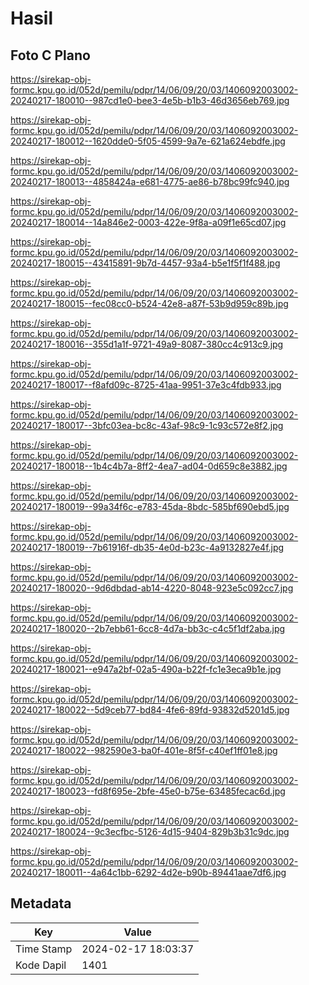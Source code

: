 # Hasil

## Foto C Plano

https://sirekap-obj-formc.kpu.go.id/052d/pemilu/pdpr/14/06/09/20/03/1406092003002-20240217-180010--987cd1e0-bee3-4e5b-b1b3-46d3656eb769.jpg

https://sirekap-obj-formc.kpu.go.id/052d/pemilu/pdpr/14/06/09/20/03/1406092003002-20240217-180012--1620dde0-5f05-4599-9a7e-621a624ebdfe.jpg

https://sirekap-obj-formc.kpu.go.id/052d/pemilu/pdpr/14/06/09/20/03/1406092003002-20240217-180013--4858424a-e681-4775-ae86-b78bc99fc940.jpg

https://sirekap-obj-formc.kpu.go.id/052d/pemilu/pdpr/14/06/09/20/03/1406092003002-20240217-180014--14a846e2-0003-422e-9f8a-a09f1e65cd07.jpg

https://sirekap-obj-formc.kpu.go.id/052d/pemilu/pdpr/14/06/09/20/03/1406092003002-20240217-180015--43415891-9b7d-4457-93a4-b5e1f5f1f488.jpg

https://sirekap-obj-formc.kpu.go.id/052d/pemilu/pdpr/14/06/09/20/03/1406092003002-20240217-180015--fec08cc0-b524-42e8-a87f-53b9d959c89b.jpg

https://sirekap-obj-formc.kpu.go.id/052d/pemilu/pdpr/14/06/09/20/03/1406092003002-20240217-180016--355d1a1f-9721-49a9-8087-380cc4c913c9.jpg

https://sirekap-obj-formc.kpu.go.id/052d/pemilu/pdpr/14/06/09/20/03/1406092003002-20240217-180017--f8afd09c-8725-41aa-9951-37e3c4fdb933.jpg

https://sirekap-obj-formc.kpu.go.id/052d/pemilu/pdpr/14/06/09/20/03/1406092003002-20240217-180017--3bfc03ea-bc8c-43af-98c9-1c93c572e8f2.jpg

https://sirekap-obj-formc.kpu.go.id/052d/pemilu/pdpr/14/06/09/20/03/1406092003002-20240217-180018--1b4c4b7a-8ff2-4ea7-ad04-0d659c8e3882.jpg

https://sirekap-obj-formc.kpu.go.id/052d/pemilu/pdpr/14/06/09/20/03/1406092003002-20240217-180019--99a34f6c-e783-45da-8bdc-585bf690ebd5.jpg

https://sirekap-obj-formc.kpu.go.id/052d/pemilu/pdpr/14/06/09/20/03/1406092003002-20240217-180019--7b61916f-db35-4e0d-b23c-4a9132827e4f.jpg

https://sirekap-obj-formc.kpu.go.id/052d/pemilu/pdpr/14/06/09/20/03/1406092003002-20240217-180020--9d6dbdad-ab14-4220-8048-923e5c092cc7.jpg

https://sirekap-obj-formc.kpu.go.id/052d/pemilu/pdpr/14/06/09/20/03/1406092003002-20240217-180020--2b7ebb61-6cc8-4d7a-bb3c-c4c5f1df2aba.jpg

https://sirekap-obj-formc.kpu.go.id/052d/pemilu/pdpr/14/06/09/20/03/1406092003002-20240217-180021--e947a2bf-02a5-490a-b22f-fc1e3eca9b1e.jpg

https://sirekap-obj-formc.kpu.go.id/052d/pemilu/pdpr/14/06/09/20/03/1406092003002-20240217-180022--5d9ceb77-bd84-4fe6-89fd-93832d5201d5.jpg

https://sirekap-obj-formc.kpu.go.id/052d/pemilu/pdpr/14/06/09/20/03/1406092003002-20240217-180022--982590e3-ba0f-401e-8f5f-c40ef1ff01e8.jpg

https://sirekap-obj-formc.kpu.go.id/052d/pemilu/pdpr/14/06/09/20/03/1406092003002-20240217-180023--fd8f695e-2bfe-45e0-b75e-63485fecac6d.jpg

https://sirekap-obj-formc.kpu.go.id/052d/pemilu/pdpr/14/06/09/20/03/1406092003002-20240217-180024--9c3ecfbc-5126-4d15-9404-829b3b31c9dc.jpg

https://sirekap-obj-formc.kpu.go.id/052d/pemilu/pdpr/14/06/09/20/03/1406092003002-20240217-180011--4a64c1bb-6292-4d2e-b90b-89441aae7df6.jpg


## Metadata

| Key        | Value               |
| ---------- | ------------------- |
| Time Stamp | 2024-02-17 18:03:37 |
| Kode Dapil | 1401                |



